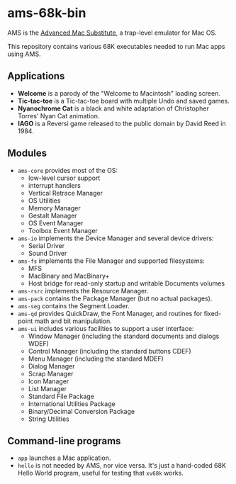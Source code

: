 ams-68k-bin
===========

AMS is the [Advanced Mac Substitute][AMS], a trap-level emulator for Mac OS.

This repository contains various 68K executables needed to run Mac apps using AMS.

Applications
------------

  * **Welcome** is a parody of the "Welcome to Macintosh" loading screen.
  * **Tic-tac-toe** is a Tic-tac-toe board with multiple Undo and saved games.
  * **Nyanochrome Cat** is a black and white adaptation of Christopher Torres' Nyan Cat animation.
  * **IAGO** is a Reversi game released to the public domain by David Reed in 1984.

Modules
-------

  * `ams-core` provides most of the OS:
    * low-level cursor support
    * interrupt handlers
    * Vertical Retrace Manager
    * OS Utilities
    * Memory Manager
    * Gestalt Manager
    * OS Event Manager
    * Toolbox Event Manager
  * `ams-io` implements the Device Manager and several device drivers:
    * Serial Driver
    * Sound Driver
  * `ams-fs` implements the File Manager and supported filesystems:
    * MFS
    * MacBinary and MacBinary+
    * Host bridge for read-only startup and writable Documents volumes
  * `ams-rsrc` implements the Resource Manager.
  * `ams-pack` contains the Package Manager (but no actual packages).
  * `ams-seg` contains the Segment Loader.
  * `ams-qd` provides QuickDraw, the Font Manager, and routines for fixed-point math and bit manipulation.
  * `ams-ui` includes various facilities to support a user interface:
    * Window Manager (including the standard documents and dialogs WDEF)
    * Control Manager (including the standard buttons CDEF)
    * Menu Manager (including the standard MDEF)
    * Dialog Manager
    * Scrap Manager
    * Icon Manager
    * List Manager
    * Standard File Package
    * International Utilities Package
    * Binary/Decimal Conversion Package
    * String Utilities

Command-line programs
---------------------

  * `app` launches a Mac application.
  * `hello` is not needed by AMS, nor vice versa.  It's just a hand-coded 68K Hello World program, useful for testing that `xv68k` works.

[AMS]:  <https://www.v68k.org/advanced-mac-substitute/>

